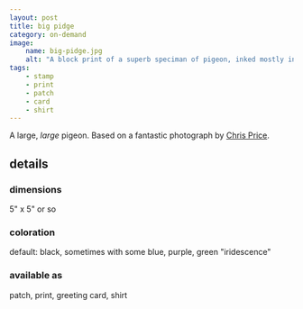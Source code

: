 ```yaml
---
layout: post
title: big pidge
category: on-demand
image: 
    name: big-pidge.jpg
    alt: "A block print of a superb speciman of pigeon, inked mostly in black but with patches of green, blue, and purple to indicate iridescence."
tags:
    - stamp
    - print
    - patch
    - card
    - shirt
---
```

A large, *large* pigeon. Based on a fantastic photograph by [Chris Price](https://studiochris.us/).

## details

### dimensions

5" x 5" or so

### coloration

default: black, sometimes with some blue, purple, green "iridescence"

### available as

patch, print, greeting card, shirt
